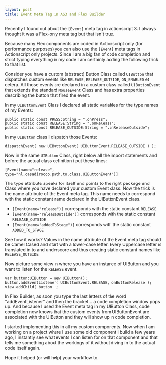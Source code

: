 ```yaml
---
layout: post
title: Event Meta Tag in AS3 and Flex Builder
---
```


Recently I found out about the `[Event]` meta tag in actionscript 3.  I always
thought it was a Flex-only meta tag but that isn't true.

<!-- more -->

Because many Flex components are coded in Actionscript only (for performance
purposes) you can also use the `[Event]` meta tags in Actionscript only
projects.  Since I am a big fan of code completion and strict typing
everything in my code I am certainly adding the following trick to that list.

Consider you have a custom (abstract) Button Class called `UIButton` that
dispatches custom events like `RELEASE`, `RELEASE_OUTSIDE`, `ON_ENABLED` et
cetera. All those events are declared in a custom class called `UIButtonEvent`
that extends the standard `MouseEvent` Class and has extra properties
describing the button that fired the event.

In my `UIButtonEvent` Class I declared all static variables for the type names
of my Events:

	public static const PRESS:String = ".onPress";
	public static const RELEASE:String = ".onRelease";
	public static const RELEASE_OUTSIDE:String = ".onReleaseOutside";

In my `UIButton` class I dispatch those Events:

	dispatchEvent( new UIButtonEvent( UIButtonEvent.RELEASE_OUTSIDE ) );

Now in the same `UIButton` Class, right below all the import statements and
before the actual class definition i put these lines:

	[Event(name="release", type="nl.casadirocco.path.to.class.UIButtonEvent")]

The type attribute speaks for itself and points to the right package and Class
where you have declared your custom Event class. Now the trick is the name
attribute of the Event meta tag. This name needs to correspond with the static
constant name declared in the UIButtonEvent class.

* `[Event(name="release")]` corresponds with the static constant
  `RELEASE`
* `[Event(name="releaseOutside")]` corresponds with the static constant
  `RELEASE_OUTSIDE`
* `[Event(name="addedToStage")]` corresponds with the static constant
  `ADDED_TO_STAGE`

See how it works? Values in the name attribute of the Event meta tag should be
Camel Cased and start with a lower-case letter. Every Uppercase letter is
translated in to and underscore and thus creating static constant names like
`RELEASE_OUTSIDE`

Now picture some view in where you have an instance of UIButton and you want
to listen for the `RELEASE` event.

	var button:UIButton = new UIButton();
	button.addEventListener( UIButtonEvent.RELEASE, onButtonRelease );
	view.addChild( button );

In Flex Builder, as soon you type the last letters of the word
"addEventListener" and then the bracket... a code completion window pops up.
And because I used the Event meta tag in my UIButton Class, code completion
now knows that the custom events from UIButtonEvent are associated with the
UIButton and they will show up in code completion.

I started implementing this in all my custom components. Now when I am working
on a project where I use some old component i build a few years ago, I
instantly see what events I can listen for on that component and that tells me
something about the workings of it without diving in to the actual code itself
again.

Hope it helped (or will help) your workflow to.
